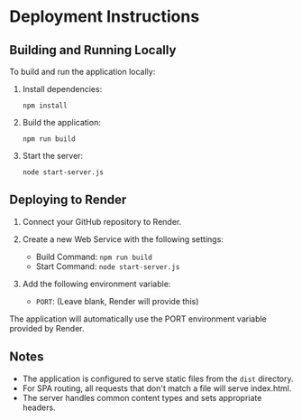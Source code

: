 
# Deployment Instructions

## Building and Running Locally

To build and run the application locally:

1. Install dependencies:
   ```
   npm install
   ```

2. Build the application:
   ```
   npm run build
   ```

3. Start the server:
   ```
   node start-server.js
   ```

## Deploying to Render

1. Connect your GitHub repository to Render.

2. Create a new Web Service with the following settings:
   - Build Command: `npm run build`
   - Start Command: `node start-server.js`

3. Add the following environment variable:
   - `PORT`: (Leave blank, Render will provide this)

The application will automatically use the PORT environment variable provided by Render.

## Notes

- The application is configured to serve static files from the `dist` directory.
- For SPA routing, all requests that don't match a file will serve index.html.
- The server handles common content types and sets appropriate headers.
